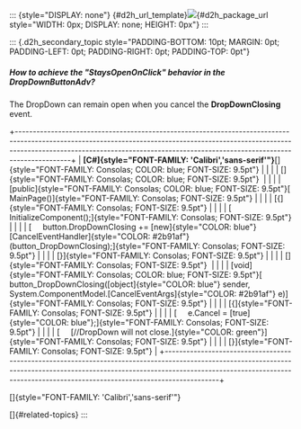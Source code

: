 ::: {style="DISPLAY: none"}
[](ms-xhelp:///?Id=d2h_url_template){#d2h_url_template}![](!package_url!){#d2h_package_url style="WIDTH: 0px; DISPLAY: none; HEIGHT: 0px"}
:::

::: {.d2h_secondary_topic style="PADDING-BOTTOM: 10pt; MARGIN: 0pt; PADDING-LEFT: 0pt; PADDING-RIGHT: 0pt; PADDING-TOP: 0pt"}
##### How to achieve the "StaysOpenOnClick" behavior in the DropDownButtonAdv?

The DropDown can remain open when you cancel the **DropDownClosing** event.

+---------------------------------------------------------------------------------------------------------------------------------------------------------------------------------------------------------------------------------------------------------+
| **[C#]{style="FONT-FAMILY: 'Calibri','sans-serif'"}**[]{style="FONT-FAMILY: Consolas; COLOR: blue; FONT-SIZE: 9.5pt"}                                                                                                                                   |
|                                                                                                                                                                                                                                                         |
| []{style="FONT-FAMILY: Consolas; COLOR: blue; FONT-SIZE: 9.5pt"}                                                                                                                                                                                        |
|                                                                                                                                                                                                                                                         |
| [public]{style="FONT-FAMILY: Consolas; COLOR: blue; FONT-SIZE: 9.5pt"}[ MainPage()]{style="FONT-FAMILY: Consolas; FONT-SIZE: 9.5pt"}                                                                                                                    |
|                                                                                                                                                                                                                                                         |
| [{]{style="FONT-FAMILY: Consolas; FONT-SIZE: 9.5pt"}                                                                                                                                                                                                    |
|                                                                                                                                                                                                                                                         |
| [     InitializeComponent();]{style="FONT-FAMILY: Consolas; FONT-SIZE: 9.5pt"}                                                                                                                                                                          |
|                                                                                                                                                                                                                                                         |
| [     button.DropDownClosing += [new]{style="COLOR: blue"} [CancelEventHandler]{style="COLOR: #2b91af"}(button_DropDownClosing);]{style="FONT-FAMILY: Consolas; FONT-SIZE: 9.5pt"}                                                                      |
|                                                                                                                                                                                                                                                         |
| [}]{style="FONT-FAMILY: Consolas; FONT-SIZE: 9.5pt"}                                                                                                                                                                                                    |
|                                                                                                                                                                                                                                                         |
| []{style="FONT-FAMILY: Consolas; FONT-SIZE: 9.5pt"}                                                                                                                                                                                                     |
|                                                                                                                                                                                                                                                         |
| [void]{style="FONT-FAMILY: Consolas; COLOR: blue; FONT-SIZE: 9.5pt"}[ button_DropDownClosing([object]{style="COLOR: blue"} sender, System.ComponentModel.[CancelEventArgs]{style="COLOR: #2b91af"} e)]{style="FONT-FAMILY: Consolas; FONT-SIZE: 9.5pt"} |
|                                                                                                                                                                                                                                                         |
| [{]{style="FONT-FAMILY: Consolas; FONT-SIZE: 9.5pt"}                                                                                                                                                                                                    |
|                                                                                                                                                                                                                                                         |
| [     e.Cancel = [true]{style="COLOR: blue"};]{style="FONT-FAMILY: Consolas; FONT-SIZE: 9.5pt"}                                                                                                                                                         |
|                                                                                                                                                                                                                                                         |
| [     [//DropDown will not close.]{style="COLOR: green"}]{style="FONT-FAMILY: Consolas; FONT-SIZE: 9.5pt"}                                                                                                                                              |
|                                                                                                                                                                                                                                                         |
| [}]{style="FONT-FAMILY: Consolas; FONT-SIZE: 9.5pt"}                                                                                                                                                                                                    |
+---------------------------------------------------------------------------------------------------------------------------------------------------------------------------------------------------------------------------------------------------------+

[]{style="FONT-FAMILY: 'Calibri','sans-serif'"} 

[]{#related-topics}
:::
